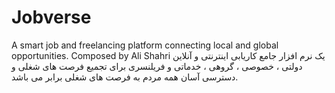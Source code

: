 # Jobverse
A smart job and freelancing platform connecting local and global opportunities. Composed by Ali Shahri 
یک نرم افزار جامع کاریابی اینترنتی و آنلاین دولتی ، خصوصی ، گروهی ، خدماتی و فریلنسری برای تجمیع فرصت های شغلی و دسترسی آسان همه مردم به فرصت های شغلی برابر می باشد. 
